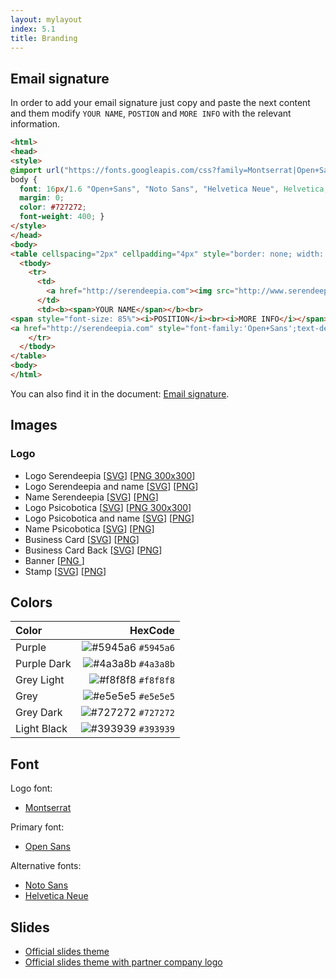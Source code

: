 ```yaml
---
layout: mylayout
index: 5.1
title: Branding
---
```


## Email signature

In order to add your email signature just copy and paste the next content and them modify `YOUR NAME`, `POSTION` and `MORE INFO` with the relevant information.

```html
<html>
<head>
<style>
@import url("https://fonts.googleapis.com/css?family=Montserrat|Open+Sans");
body {
  font: 16px/1.6 "Open+Sans", "Noto Sans", "Helvetica Neue", Helvetica, Arial, sans-serif;
  margin: 0;
  color: #727272;
  font-weight: 400; }
</style>
</head>
<body>
<table cellspacing="2px" cellpadding="4px" style="border: none; width: auto; color: #727272;">
  <tbody>
    <tr>
      <td>
        <a href="http://serendeepia.com"><img src="http://www.serendeepia.com/assets/logo.png" width="72px" height="72px"></a>
      </td>
      <td><b><span>YOUR NAME</span></b><br>
<span style="font-size: 85%"><i>POSITION</i><br><i>MORE INFO</i></span><br>
<a href="http://serendeepia.com" style="font-family:'Open+Sans';text-decoration: none;"><b>serendeepia.com</b></a></td>
    </tr>
  </tbody>
</table>
<body>
</html>
```

You can also find it in the document: [Email signature](https://drive.google.com/file/d/1PUl2oeX14STQAoo7boDrhEh0DpvD9zDa/view).

## Images

### Logo
* Logo Serendeepia [[SVG](/assets/images/logo.svg)] [[PNG 300x300](/assets/images/logo.png)]
* Logo Serendeepia and name [[SVG](/assets/images/logo_name.svg)] [[PNG](/assets/images/logo_name.png)]
* Name Serendeepia [[SVG](/assets/images/name.svg)] [[PNG](/assets/images/name.png)]
* Logo Psicobotica [[SVG](/assets/images/logo-psicobotica.svg)] [[PNG 300x300](/assets/images/logo-psicobotica.png)]
* Logo Psicobotica and name [[SVG](/assets/images/logo-psicobotica_name.svg)] [[PNG](/assets/images/logo-psicobotica_name.png)]
* Name Psicobotica [[SVG](/assets/images/name.svg)] [[PNG](/assets/images/name-psicobotica.png)]
* Business Card [[SVG](/assets/images/business_card.svg)] [[PNG](/assets/images/business_card.png)]
* Business Card Back [[SVG](/assets/images/business_card_back.svg)] [[PNG](/assets/images/business_card_back.png)]
* Banner [[PNG ](/assets/images/banner.png)]
* Stamp [[SVG](/assets/images/stamp.svg)] [[PNG](/assets/images/stamp.png)]

## Colors

| Color            | HexCode |
|:-----------------|--------:|
| Purple           | ![#5945a6](https://placehold.it/15/5945a6/000000?text=+) `#5945a6` |
| Purple Dark      | ![#4a3a8b](https://placehold.it/15/4a3a8b/000000?text=+) `#4a3a8b` |
| Grey Light       | ![#f8f8f8](https://placehold.it/15/f8f8f8/000000?text=+) `#f8f8f8` |
| Grey             | ![#e5e5e5](https://placehold.it/15/e5e5e5/000000?text=+) `#e5e5e5` |
| Grey Dark        | ![#727272](https://placehold.it/15/727272/000000?text=+) `#727272` |
| Light Black      | ![#393939](https://placehold.it/15/393939/000000?text=+) `#393939` |

## Font

Logo font:
* [Montserrat](https://fonts.google.com/specimen/Montserrat)

Primary font: 
* [Open Sans](https://fonts.google.com/specimen/Open+Sans)

Alternative fonts:
* [Noto Sans](https://fonts.google.com/specimen/Noto+Sans)
* [Helvetica Neue](https://www.myfonts.com/fonts/linotype/neue-helvetica/)

## Slides

* [Official slides theme](https://docs.google.com/presentation/d/1cy782AZdsfmzxVTURAAaiakRAcUXJnFc_oMkM28QSnk)
* [Official slides theme with partner company logo](https://docs.google.com/presentation/d/1bH9d6kgf-JYFx0-vEsX9kMk9N5UqUFDnG_L5NWZ9104)
